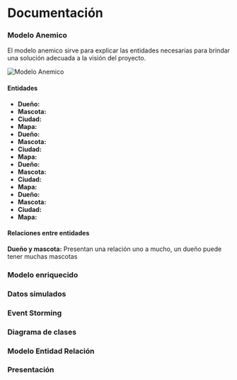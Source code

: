  #  Documentación  #

### Modelo Anemico ###
El modelo anemico sirve para explicar las entidades necesarias para brindar una solución adecuada a la visión del proyecto.

![Modelo Anemico](https://github.com/MiguelRiosT/S2Apipet/blob/main/Documentaci%C3%B3n/Modelo%20anemico/ModeloAnemico.png)

#### Entidades ####
- **Dueño:** 
- **Mascota:** 
- **Ciudad:** 
- **Mapa:** 
- **Dueño:** 
- **Mascota:** 
- **Ciudad:** 
- **Mapa:** 
- **Dueño:** 
- **Mascota:** 
- **Ciudad:** 
- **Mapa:** 
- **Dueño:** 
- **Mascota:** 
- **Ciudad:** 
- **Mapa:** 

#### Relaciones entre entidades ####
**Dueño y mascota:** Presentan una relación uno a mucho, un dueño puede tener muchas mascotas 


### Modelo enriquecido ###

### Datos simulados ###

### Event Storming ###

### Diagrama de clases ###

### Modelo Entidad Relación ###

### Presentación ###


